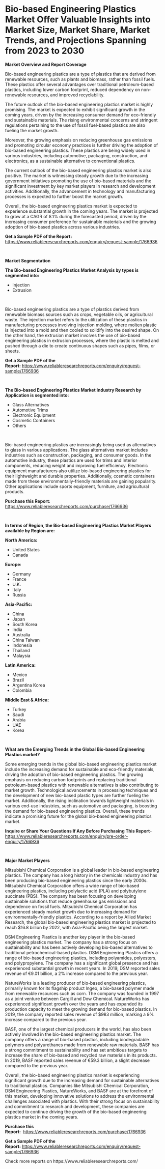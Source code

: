 <p><h1>Bio-based Engineering Plastics Market Offer Valuable Insights into Market Size, Market Share, Market Trends, and Projections Spanning from 2023 to 2030</h1></p><p><strong>Market Overview and Report Coverage</strong></p>
<p><p>Bio-based engineering plastics are a type of plastics that are derived from renewable resources, such as plants and biomass, rather than fossil fuels. These plastics offer several advantages over traditional petroleum-based plastics, including lower carbon footprint, reduced dependency on non-renewable resources, and improved recyclability.</p><p>The future outlook of the bio-based engineering plastics market is highly promising. The market is expected to exhibit significant growth in the coming years, driven by the increasing consumer demand for eco-friendly and sustainable materials. The rising environmental concerns and stringent regulations pertaining to the use of fossil fuel-based plastics are also fueling the market growth.</p><p>Moreover, the growing emphasis on reducing greenhouse gas emissions and promoting circular economy practices is further driving the adoption of bio-based engineering plastics. These plastics are being widely used in various industries, including automotive, packaging, construction, and electronics, as a sustainable alternative to conventional plastics.</p><p>The current outlook of the bio-based engineering plastics market is also positive. The market is witnessing steady growth due to the increasing government initiatives promoting the use of bio-based materials and the significant investment by key market players in research and development activities. Additionally, the advancement in technology and manufacturing processes is expected to further boost the market growth.</p><p>Overall, the bio-based engineering plastics market is expected to experience substantial growth in the coming years. The market is projected to grow at a CAGR of 8.1% during the forecasted period, driven by the increasing consumer preference for sustainable materials and the growing adoption of bio-based plastics across various industries.</p></p>
<p><strong>Get a Sample PDF of the Report:</strong> <a href="https://www.reliableresearchreports.com/enquiry/request-sample/1766936">https://www.reliableresearchreports.com/enquiry/request-sample/1766936</a></p>
<p>&nbsp;</p>
<p><strong>Market Segmentation</strong></p>
<p><strong>The Bio-based Engineering Plastics Market Analysis by types is segmented into:</strong></p>
<p><ul><li>Injection</li><li>Extrusion</li></ul></p>
<p>&nbsp;</p>
<p><p>Bio-based engineering plastics are a type of plastics derived from renewable biomass sources such as crops, vegetable oils, or agricultural waste. The injection market refers to the utilization of these plastics in manufacturing processes involving injection molding, where molten plastic is injected into a mold and then cooled to solidify into the desired shape. On the other hand, the extrusion market involves the use of bio-based engineering plastics in extrusion processes, where the plastic is melted and pushed through a die to create continuous shapes such as pipes, films, or sheets.</p></p>
<p><strong>Get a Sample PDF of the Report:</strong>&nbsp;<a href="https://www.reliableresearchreports.com/enquiry/request-sample/1766936">https://www.reliableresearchreports.com/enquiry/request-sample/1766936</a></p>
<p>&nbsp;</p>
<p><strong>The Bio-based Engineering Plastics Market Industry Research by Application is segmented into:</strong></p>
<p><ul><li>Glass Alternatives</li><li>Automotive Trims</li><li>Electronic Equipment</li><li>Cosmetic Containers</li><li>Others</li></ul></p>
<p>&nbsp;</p>
<p><p>Bio-based engineering plastics are increasingly being used as alternatives to glass in various applications. The glass alternatives market includes industries such as construction, packaging, and consumer goods. In the automotive industry, these plastics are used for trims and interior components, reducing weight and improving fuel efficiency. Electronic equipment manufacturers also utilize bio-based engineering plastics for their lightweight and durable properties. Additionally, cosmetic containers made from these environmentally-friendly materials are gaining popularity. Other applications include sports equipment, furniture, and agricultural products.</p></p>
<p><strong>Purchase this Report:</strong>&nbsp; <a href="https://www.reliableresearchreports.com/purchase/1766936">https://www.reliableresearchreports.com/purchase/1766936</a></p>
<p>&nbsp;</p>
<p><strong>In terms of Region, the Bio-based Engineering Plastics Market Players available by Region are:</strong></p>
<p>
    <p> <strong> North America: </strong>
        <ul>
            <li>United States</li>
            <li>Canada</li>
        </ul>
        </p> 
    <p> <strong> Europe: </strong>
        <ul>
            <li>Germany</li>
            <li>France</li>
            <li>U.K.</li>
            <li>Italy</li>
            <li>Russia</li>
        </ul>
        </p> 
    <p> <strong> Asia-Pacific: </strong>
        <ul>
            <li>China</li>
            <li>Japan</li>
            <li>South Korea</li>
            <li>India</li>
            <li>Australia</li>
            <li>China Taiwan</li>
            <li>Indonesia</li>
            <li>Thailand</li>
            <li>Malaysia</li>
        </ul>
        </p> 
    <p> <strong> Latin America: </strong>
        <ul>
            <li>Mexico</li>
            <li>Brazil</li>
            <li>Argentina Korea</li>
            <li>Colombia</li>
        </ul>
        </p> 
    <p> <strong> Middle East & Africa: </strong>
        <ul>
            <li>Turkey</li>
            <li>Saudi</li>
            <li>Arabia</li>
            <li>UAE</li>
            <li>Korea</li>
        </ul>
    </p>
    </p>
<p>&nbsp;</p>
<p><strong>What are the Emerging Trends in the Global Bio-based Engineering Plastics market?</strong></p>
<p><p>Some emerging trends in the global bio-based engineering plastics market include the increasing demand for sustainable and eco-friendly materials, driving the adoption of bio-based engineering plastics. The growing emphasis on reducing carbon footprints and replacing traditional petroleum-based plastics with renewable alternatives is also contributing to market growth. Technological advancements in processing techniques and the development of new bio-based plastic types are further fueling the market. Additionally, the rising inclination towards lightweight materials in various end-use industries, such as automotive and packaging, is boosting the demand for bio-based engineering plastics. Overall, these trends indicate a promising future for the global bio-based engineering plastics market.</p></p>
<p><strong>Inquire or Share Your Questions If Any Before Purchasing This Report</strong>- <a href="https://www.reliableresearchreports.com/enquiry/pre-order-enquiry/1766936">https://www.reliableresearchreports.com/enquiry/pre-order-enquiry/1766936</a></p>
<p>&nbsp;</p>
<p><strong>Major Market Players</strong></p>
<p><p>Mitsubishi Chemical Corporation is a global leader in bio-based engineering plastics. The company has a long history in the chemicals industry and has been producing bio-based engineering plastics since the early 2000s. Mitsubishi Chemical Corporation offers a wide range of bio-based engineering plastics, including polylactic acid (PLA) and polybutylene succinate (PBS). The company has been focusing on developing sustainable solutions that reduce greenhouse gas emissions and dependence on fossil fuels. Mitsubishi Chemical Corporation has experienced steady market growth due to increasing demand for environmentally-friendly plastics. According to a report by Allied Market Research, the global bio-based engineering plastics market is projected to reach $16.8 billion by 2022, with Asia-Pacific being the largest market.</p><p>DSM Engineering Plastics is another key player in the bio-based engineering plastics market. The company has a strong focus on sustainability and has been actively developing bio-based alternatives to traditional petrochemical-based plastics. DSM Engineering Plastics offers a range of bio-based engineering plastics, including polyamides, polyesters, and polypropylene. The company has a significant global presence and has experienced substantial growth in recent years. In 2019, DSM reported sales revenue of €9.01 billion, a 2% increase compared to the previous year.</p><p>NatureWorks is a leading producer of bio-based engineering plastics, primarily known for its flagship product Ingeo, a bio-based polymer made from renewable resources such as corn. The company was founded in 1997 as a joint venture between Cargill and Dow Chemical. NatureWorks has experienced significant growth over the years and has expanded its production capacity to meet the growing demand for bio-based plastics. In 2019, the company reported sales revenue of $983 million, marking a 9% increase compared to the previous year.</p><p>BASF, one of the largest chemical producers in the world, has also been actively involved in the bio-based engineering plastics market. The company offers a range of bio-based plastics, including biodegradable polymers and polyurethanes made from renewable raw materials. BASF has a strong commitment to sustainability and has set ambitious targets to increase the share of bio-based and recycled raw materials in its products. In 2019, BASF reported sales revenue of €59.3 billion, a slight decrease compared to the previous year.</p><p>Overall, the bio-based engineering plastics market is experiencing significant growth due to the increasing demand for sustainable alternatives to traditional plastics. Companies like Mitsubishi Chemical Corporation, DSM Engineering Plastics, NatureWorks, and BASF are at the forefront of this market, developing innovative solutions to address the environmental challenges associated with plastics. With their strong focus on sustainability and commitment to research and development, these companies are expected to continue driving the growth of the bio-based engineering plastics market in the coming years.</p></p>
<p><strong>Purchase this Report:</strong>&nbsp;&nbsp;<a href="https://www.reliableresearchreports.com/purchase/1766936">https://www.reliableresearchreports.com/purchase/1766936</a></p>
<p></p>
<p><strong>Get a Sample PDF of the Report:</strong>&nbsp;<a href="https://www.reliableresearchreports.com/enquiry/request-sample/1766936">https://www.reliableresearchreports.com/enquiry/request-sample/1766936</a></p>
<p>Check more reports on https://www.reliableresearchreports.com/</p>